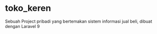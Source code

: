 # toko_keren
Sebuah Project pribadi yang bertemakan sistem informasi jual beli, dibuat dengan Laravel 9
